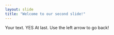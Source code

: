 ```yaml
---
layout: slide
title: "Welcome to our second slide!"
---
```

Your text. YES At last.
Use the left arrow to go back!
